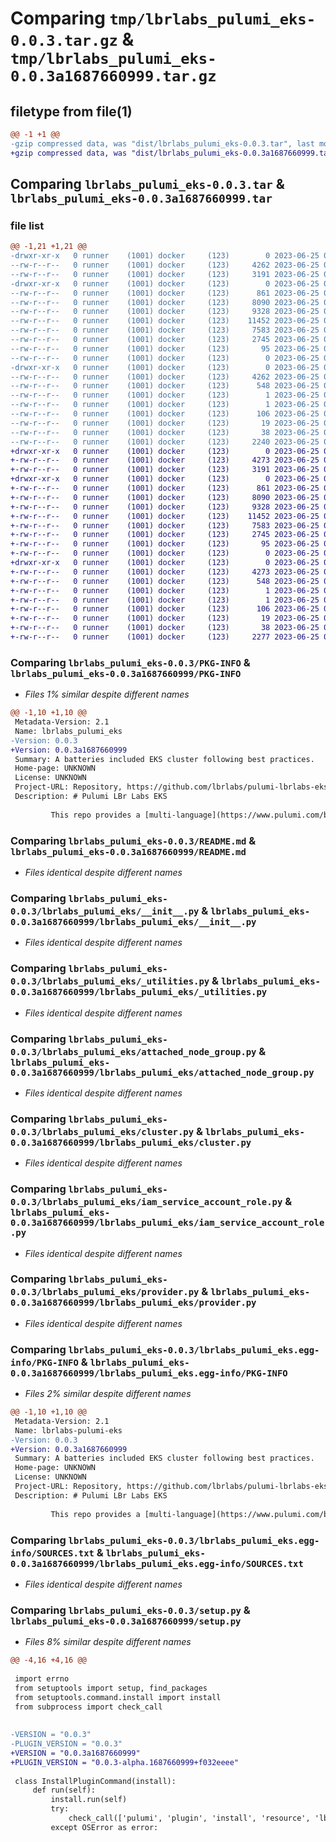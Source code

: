 # Comparing `tmp/lbrlabs_pulumi_eks-0.0.3.tar.gz` & `tmp/lbrlabs_pulumi_eks-0.0.3a1687660999.tar.gz`

## filetype from file(1)

```diff
@@ -1 +1 @@
-gzip compressed data, was "dist/lbrlabs_pulumi_eks-0.0.3.tar", last modified: Sun Jun 25 04:12:20 2023, max compression
+gzip compressed data, was "dist/lbrlabs_pulumi_eks-0.0.3a1687660999.tar", last modified: Sun Jun 25 02:49:27 2023, max compression
```

## Comparing `lbrlabs_pulumi_eks-0.0.3.tar` & `lbrlabs_pulumi_eks-0.0.3a1687660999.tar`

### file list

```diff
@@ -1,21 +1,21 @@
-drwxr-xr-x   0 runner    (1001) docker     (123)        0 2023-06-25 04:12:20.000000 lbrlabs_pulumi_eks-0.0.3/
--rw-r--r--   0 runner    (1001) docker     (123)     4262 2023-06-25 04:12:20.000000 lbrlabs_pulumi_eks-0.0.3/PKG-INFO
--rw-r--r--   0 runner    (1001) docker     (123)     3191 2023-06-25 04:12:19.000000 lbrlabs_pulumi_eks-0.0.3/README.md
-drwxr-xr-x   0 runner    (1001) docker     (123)        0 2023-06-25 04:12:20.000000 lbrlabs_pulumi_eks-0.0.3/lbrlabs_pulumi_eks/
--rw-r--r--   0 runner    (1001) docker     (123)      861 2023-06-25 04:12:19.000000 lbrlabs_pulumi_eks-0.0.3/lbrlabs_pulumi_eks/__init__.py
--rw-r--r--   0 runner    (1001) docker     (123)     8090 2023-06-25 04:12:19.000000 lbrlabs_pulumi_eks-0.0.3/lbrlabs_pulumi_eks/_utilities.py
--rw-r--r--   0 runner    (1001) docker     (123)     9328 2023-06-25 04:12:19.000000 lbrlabs_pulumi_eks-0.0.3/lbrlabs_pulumi_eks/attached_node_group.py
--rw-r--r--   0 runner    (1001) docker     (123)    11452 2023-06-25 04:12:19.000000 lbrlabs_pulumi_eks-0.0.3/lbrlabs_pulumi_eks/cluster.py
--rw-r--r--   0 runner    (1001) docker     (123)     7583 2023-06-25 04:12:19.000000 lbrlabs_pulumi_eks-0.0.3/lbrlabs_pulumi_eks/iam_service_account_role.py
--rw-r--r--   0 runner    (1001) docker     (123)     2745 2023-06-25 04:12:19.000000 lbrlabs_pulumi_eks-0.0.3/lbrlabs_pulumi_eks/provider.py
--rw-r--r--   0 runner    (1001) docker     (123)       95 2023-06-25 04:12:19.000000 lbrlabs_pulumi_eks-0.0.3/lbrlabs_pulumi_eks/pulumi-plugin.json
--rw-r--r--   0 runner    (1001) docker     (123)        0 2023-06-25 04:12:19.000000 lbrlabs_pulumi_eks-0.0.3/lbrlabs_pulumi_eks/py.typed
-drwxr-xr-x   0 runner    (1001) docker     (123)        0 2023-06-25 04:12:20.000000 lbrlabs_pulumi_eks-0.0.3/lbrlabs_pulumi_eks.egg-info/
--rw-r--r--   0 runner    (1001) docker     (123)     4262 2023-06-25 04:12:20.000000 lbrlabs_pulumi_eks-0.0.3/lbrlabs_pulumi_eks.egg-info/PKG-INFO
--rw-r--r--   0 runner    (1001) docker     (123)      548 2023-06-25 04:12:20.000000 lbrlabs_pulumi_eks-0.0.3/lbrlabs_pulumi_eks.egg-info/SOURCES.txt
--rw-r--r--   0 runner    (1001) docker     (123)        1 2023-06-25 04:12:20.000000 lbrlabs_pulumi_eks-0.0.3/lbrlabs_pulumi_eks.egg-info/dependency_links.txt
--rw-r--r--   0 runner    (1001) docker     (123)        1 2023-06-25 04:12:20.000000 lbrlabs_pulumi_eks-0.0.3/lbrlabs_pulumi_eks.egg-info/not-zip-safe
--rw-r--r--   0 runner    (1001) docker     (123)      106 2023-06-25 04:12:20.000000 lbrlabs_pulumi_eks-0.0.3/lbrlabs_pulumi_eks.egg-info/requires.txt
--rw-r--r--   0 runner    (1001) docker     (123)       19 2023-06-25 04:12:20.000000 lbrlabs_pulumi_eks-0.0.3/lbrlabs_pulumi_eks.egg-info/top_level.txt
--rw-r--r--   0 runner    (1001) docker     (123)       38 2023-06-25 04:12:20.000000 lbrlabs_pulumi_eks-0.0.3/setup.cfg
--rw-r--r--   0 runner    (1001) docker     (123)     2240 2023-06-25 04:12:19.000000 lbrlabs_pulumi_eks-0.0.3/setup.py
+drwxr-xr-x   0 runner    (1001) docker     (123)        0 2023-06-25 02:49:27.000000 lbrlabs_pulumi_eks-0.0.3a1687660999/
+-rw-r--r--   0 runner    (1001) docker     (123)     4273 2023-06-25 02:49:27.000000 lbrlabs_pulumi_eks-0.0.3a1687660999/PKG-INFO
+-rw-r--r--   0 runner    (1001) docker     (123)     3191 2023-06-25 02:49:27.000000 lbrlabs_pulumi_eks-0.0.3a1687660999/README.md
+drwxr-xr-x   0 runner    (1001) docker     (123)        0 2023-06-25 02:49:27.000000 lbrlabs_pulumi_eks-0.0.3a1687660999/lbrlabs_pulumi_eks/
+-rw-r--r--   0 runner    (1001) docker     (123)      861 2023-06-25 02:49:27.000000 lbrlabs_pulumi_eks-0.0.3a1687660999/lbrlabs_pulumi_eks/__init__.py
+-rw-r--r--   0 runner    (1001) docker     (123)     8090 2023-06-25 02:49:27.000000 lbrlabs_pulumi_eks-0.0.3a1687660999/lbrlabs_pulumi_eks/_utilities.py
+-rw-r--r--   0 runner    (1001) docker     (123)     9328 2023-06-25 02:49:27.000000 lbrlabs_pulumi_eks-0.0.3a1687660999/lbrlabs_pulumi_eks/attached_node_group.py
+-rw-r--r--   0 runner    (1001) docker     (123)    11452 2023-06-25 02:49:27.000000 lbrlabs_pulumi_eks-0.0.3a1687660999/lbrlabs_pulumi_eks/cluster.py
+-rw-r--r--   0 runner    (1001) docker     (123)     7583 2023-06-25 02:49:27.000000 lbrlabs_pulumi_eks-0.0.3a1687660999/lbrlabs_pulumi_eks/iam_service_account_role.py
+-rw-r--r--   0 runner    (1001) docker     (123)     2745 2023-06-25 02:49:27.000000 lbrlabs_pulumi_eks-0.0.3a1687660999/lbrlabs_pulumi_eks/provider.py
+-rw-r--r--   0 runner    (1001) docker     (123)       95 2023-06-25 02:49:27.000000 lbrlabs_pulumi_eks-0.0.3a1687660999/lbrlabs_pulumi_eks/pulumi-plugin.json
+-rw-r--r--   0 runner    (1001) docker     (123)        0 2023-06-25 02:49:27.000000 lbrlabs_pulumi_eks-0.0.3a1687660999/lbrlabs_pulumi_eks/py.typed
+drwxr-xr-x   0 runner    (1001) docker     (123)        0 2023-06-25 02:49:27.000000 lbrlabs_pulumi_eks-0.0.3a1687660999/lbrlabs_pulumi_eks.egg-info/
+-rw-r--r--   0 runner    (1001) docker     (123)     4273 2023-06-25 02:49:27.000000 lbrlabs_pulumi_eks-0.0.3a1687660999/lbrlabs_pulumi_eks.egg-info/PKG-INFO
+-rw-r--r--   0 runner    (1001) docker     (123)      548 2023-06-25 02:49:27.000000 lbrlabs_pulumi_eks-0.0.3a1687660999/lbrlabs_pulumi_eks.egg-info/SOURCES.txt
+-rw-r--r--   0 runner    (1001) docker     (123)        1 2023-06-25 02:49:27.000000 lbrlabs_pulumi_eks-0.0.3a1687660999/lbrlabs_pulumi_eks.egg-info/dependency_links.txt
+-rw-r--r--   0 runner    (1001) docker     (123)        1 2023-06-25 02:49:27.000000 lbrlabs_pulumi_eks-0.0.3a1687660999/lbrlabs_pulumi_eks.egg-info/not-zip-safe
+-rw-r--r--   0 runner    (1001) docker     (123)      106 2023-06-25 02:49:27.000000 lbrlabs_pulumi_eks-0.0.3a1687660999/lbrlabs_pulumi_eks.egg-info/requires.txt
+-rw-r--r--   0 runner    (1001) docker     (123)       19 2023-06-25 02:49:27.000000 lbrlabs_pulumi_eks-0.0.3a1687660999/lbrlabs_pulumi_eks.egg-info/top_level.txt
+-rw-r--r--   0 runner    (1001) docker     (123)       38 2023-06-25 02:49:27.000000 lbrlabs_pulumi_eks-0.0.3a1687660999/setup.cfg
+-rw-r--r--   0 runner    (1001) docker     (123)     2277 2023-06-25 02:49:27.000000 lbrlabs_pulumi_eks-0.0.3a1687660999/setup.py
```

### Comparing `lbrlabs_pulumi_eks-0.0.3/PKG-INFO` & `lbrlabs_pulumi_eks-0.0.3a1687660999/PKG-INFO`

 * *Files 1% similar despite different names*

```diff
@@ -1,10 +1,10 @@
 Metadata-Version: 2.1
 Name: lbrlabs_pulumi_eks
-Version: 0.0.3
+Version: 0.0.3a1687660999
 Summary: A batteries included EKS cluster following best practices.
 Home-page: UNKNOWN
 License: UNKNOWN
 Project-URL: Repository, https://github.com/lbrlabs/pulumi-lbrlabs-eks
 Description: # Pulumi LBr Labs EKS 
         
         This repo provides a [multi-language](https://www.pulumi.com/blog/pulumiup-pulumi-packages-multi-language-components/) component that creates a "batteries included" cluster ready for you to attach your EKS nodes to.
```

### Comparing `lbrlabs_pulumi_eks-0.0.3/README.md` & `lbrlabs_pulumi_eks-0.0.3a1687660999/README.md`

 * *Files identical despite different names*

### Comparing `lbrlabs_pulumi_eks-0.0.3/lbrlabs_pulumi_eks/__init__.py` & `lbrlabs_pulumi_eks-0.0.3a1687660999/lbrlabs_pulumi_eks/__init__.py`

 * *Files identical despite different names*

### Comparing `lbrlabs_pulumi_eks-0.0.3/lbrlabs_pulumi_eks/_utilities.py` & `lbrlabs_pulumi_eks-0.0.3a1687660999/lbrlabs_pulumi_eks/_utilities.py`

 * *Files identical despite different names*

### Comparing `lbrlabs_pulumi_eks-0.0.3/lbrlabs_pulumi_eks/attached_node_group.py` & `lbrlabs_pulumi_eks-0.0.3a1687660999/lbrlabs_pulumi_eks/attached_node_group.py`

 * *Files identical despite different names*

### Comparing `lbrlabs_pulumi_eks-0.0.3/lbrlabs_pulumi_eks/cluster.py` & `lbrlabs_pulumi_eks-0.0.3a1687660999/lbrlabs_pulumi_eks/cluster.py`

 * *Files identical despite different names*

### Comparing `lbrlabs_pulumi_eks-0.0.3/lbrlabs_pulumi_eks/iam_service_account_role.py` & `lbrlabs_pulumi_eks-0.0.3a1687660999/lbrlabs_pulumi_eks/iam_service_account_role.py`

 * *Files identical despite different names*

### Comparing `lbrlabs_pulumi_eks-0.0.3/lbrlabs_pulumi_eks/provider.py` & `lbrlabs_pulumi_eks-0.0.3a1687660999/lbrlabs_pulumi_eks/provider.py`

 * *Files identical despite different names*

### Comparing `lbrlabs_pulumi_eks-0.0.3/lbrlabs_pulumi_eks.egg-info/PKG-INFO` & `lbrlabs_pulumi_eks-0.0.3a1687660999/lbrlabs_pulumi_eks.egg-info/PKG-INFO`

 * *Files 2% similar despite different names*

```diff
@@ -1,10 +1,10 @@
 Metadata-Version: 2.1
 Name: lbrlabs-pulumi-eks
-Version: 0.0.3
+Version: 0.0.3a1687660999
 Summary: A batteries included EKS cluster following best practices.
 Home-page: UNKNOWN
 License: UNKNOWN
 Project-URL: Repository, https://github.com/lbrlabs/pulumi-lbrlabs-eks
 Description: # Pulumi LBr Labs EKS 
         
         This repo provides a [multi-language](https://www.pulumi.com/blog/pulumiup-pulumi-packages-multi-language-components/) component that creates a "batteries included" cluster ready for you to attach your EKS nodes to.
```

### Comparing `lbrlabs_pulumi_eks-0.0.3/lbrlabs_pulumi_eks.egg-info/SOURCES.txt` & `lbrlabs_pulumi_eks-0.0.3a1687660999/lbrlabs_pulumi_eks.egg-info/SOURCES.txt`

 * *Files identical despite different names*

### Comparing `lbrlabs_pulumi_eks-0.0.3/setup.py` & `lbrlabs_pulumi_eks-0.0.3a1687660999/setup.py`

 * *Files 8% similar despite different names*

```diff
@@ -4,16 +4,16 @@
 
 import errno
 from setuptools import setup, find_packages
 from setuptools.command.install import install
 from subprocess import check_call
 
 
-VERSION = "0.0.3"
-PLUGIN_VERSION = "0.0.3"
+VERSION = "0.0.3a1687660999"
+PLUGIN_VERSION = "0.0.3-alpha.1687660999+f032eeee"
 
 class InstallPluginCommand(install):
     def run(self):
         install.run(self)
         try:
             check_call(['pulumi', 'plugin', 'install', 'resource', 'lbrlabs-eks', PLUGIN_VERSION, '--server', 'github://api.github.com/lbrlabs'])
         except OSError as error:
```


